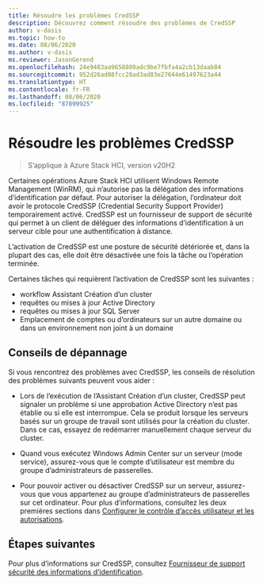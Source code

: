 ```yaml
---
title: Résoudre les problèmes CredSSP
description: Découvrez comment résoudre des problèmes de CredSSP
author: v-dasis
ms.topic: how-to
ms.date: 08/06/2020
ms.author: v-dasis
ms.reviewer: JasonGerend
ms.openlocfilehash: 24e9483aa9658809adc9be7fbfa4a2cb13daab84
ms.sourcegitcommit: 952d26ad08fcc28ad3ad83e27644e61497623a44
ms.translationtype: HT
ms.contentlocale: fr-FR
ms.lasthandoff: 08/06/2020
ms.locfileid: "87899925"
---
```

# <a name="troubleshoot-credssp"></a>Résoudre les problèmes CredSSP

> S’applique à Azure Stack HCI, version v20H2

Certaines opérations Azure Stack HCI utilisent Windows Remote Management (WinRM), qui n’autorise pas la délégation des informations d’identification par défaut. Pour autoriser la délégation, l’ordinateur doit avoir le protocole CredSSP (Credential Security Support Provider) temporairement activé. CredSSP est un fournisseur de support de sécurité qui permet à un client de déléguer des informations d’identification à un serveur cible pour une authentification à distance. 

L’activation de CredSSP est une posture de sécurité détériorée et, dans la plupart des cas, elle doit être désactivée une fois la tâche ou l’opération terminée.

Certaines tâches qui requièrent l’activation de CredSSP sont les suivantes :

- workflow Assistant Création d’un cluster
- requêtes ou mises à jour Active Directory
- requêtes ou mises à jour SQL Server
- Emplacement de comptes ou d’ordinateurs sur un autre domaine ou dans un environnement non joint à un domaine

## <a name="troubleshooting-tips"></a>Conseils de dépannage

Si vous rencontrez des problèmes avec CredSSP, les conseils de résolution des problèmes suivants peuvent vous aider :

- Lors de l’exécution de l’Assistant Création d’un cluster, CredSSP peut signaler un problème si une approbation Active Directory n’est pas établie ou si elle est interrompue. Cela se produit lorsque les serveurs basés sur un groupe de travail sont utilisés pour la création du cluster. Dans ce cas, essayez de redémarrer manuellement chaque serveur du cluster.

- Quand vous exécutez Windows Admin Center sur un serveur (mode service), assurez-vous que le compte d’utilisateur est membre du groupe d’administrateurs de passerelles.

- Pour pouvoir activer ou désactiver CredSSP sur un serveur, assurez-vous que vous appartenez au groupe d’administrateurs de passerelles sur cet ordinateur. Pour plus d’informations, consultez les deux premières sections dans [Configurer le contrôle d’accès utilisateur et les autorisations](/windows-server/manage/windows-admin-center/configure/user-access-control#gateway-access-role-definitions).

## <a name="next-steps"></a>Étapes suivantes

Pour plus d’informations sur CredSSP, consultez [Fournisseur de support sécurité des informations d’identification](/windows/win32/secauthn/credential-security-support-provider).